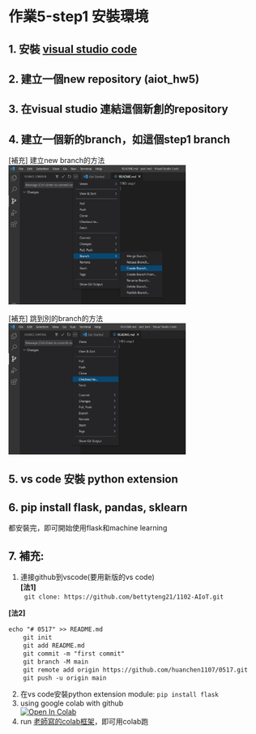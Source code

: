 # 作業5-step1 安裝環境

## 1. 安裝 [visual studio code](https://code.visualstudio.com/)
## 2. 建立一個new repository (aiot_hw5)
## 3. 在visual studio 連結這個新創的repository
## 4. 建立一個新的branch，如這個step1 branch
[補充] 建立new branch的方法\
<img src="step1_1.jpg" alt="aiot" width="350"/>

[補充] 跳到別的branch的方法\
<img src="step1_2.jpg" alt="aiot" width="350"/>

## 5. vs code 安裝 python extension
## 6. pip install flask, pandas, sklearn
都安裝完，即可開始使用flask和machine learning

## 7. 補充:
1. 連接github到vscode(要用新版的vs code)\
**[法1]**\
```	git clone: https://github.com/bettyteng21/1102-AIoT.git```
  
**[法2]**
```
echo "# 0517" >> README.md
	git init
	git add README.md
	git commit -m "first commit"
	git branch -M main
	git remote add origin https://github.com/huanchen1107/0517.git
	git push -u origin main
```
  
2. 在vs code安裝python extension module: ```pip install flask```
3. using google colab with github\
	[![Open In Colab](https://colab.research.google.com/assets/colab-badge.svg)](https://colab.research.google.com/github/googlecolab/colabtools/blob/master/notebooks/colab-github-demo.ipynb)
4. run [老師寫的colab框架](https://github.com/huanchen1107/AIoT_2022)，即可用colab跑
